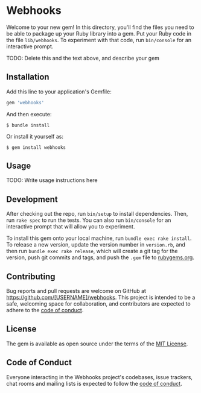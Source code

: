 # Webhooks

Welcome to your new gem! In this directory, you'll find the files you need to be able to package up your Ruby library into a gem. Put your Ruby code in the file `lib/webhooks`. To experiment with that code, run `bin/console` for an interactive prompt.

TODO: Delete this and the text above, and describe your gem

## Installation

Add this line to your application's Gemfile:

```ruby
gem 'webhooks'
```

And then execute:

    $ bundle install

Or install it yourself as:

    $ gem install webhooks

## Usage

TODO: Write usage instructions here

## Development

After checking out the repo, run `bin/setup` to install dependencies. Then, run `rake spec` to run the tests. You can also run `bin/console` for an interactive prompt that will allow you to experiment.

To install this gem onto your local machine, run `bundle exec rake install`. To release a new version, update the version number in `version.rb`, and then run `bundle exec rake release`, which will create a git tag for the version, push git commits and tags, and push the `.gem` file to [rubygems.org](https://rubygems.org).

## Contributing

Bug reports and pull requests are welcome on GitHub at https://github.com/[USERNAME]/webhooks. This project is intended to be a safe, welcoming space for collaboration, and contributors are expected to adhere to the [code of conduct](https://github.com/[USERNAME]/webhooks/blob/master/CODE_OF_CONDUCT.md).


## License

The gem is available as open source under the terms of the [MIT License](https://opensource.org/licenses/MIT).

## Code of Conduct

Everyone interacting in the Webhooks project's codebases, issue trackers, chat rooms and mailing lists is expected to follow the [code of conduct](https://github.com/[USERNAME]/webhooks/blob/master/CODE_OF_CONDUCT.md).
